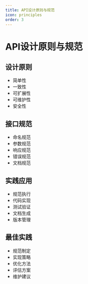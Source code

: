 ```yaml
---
title: API设计原则与规范
icon: principles
order: 3
---
```


# API设计原则与规范

## 设计原则
- 简单性
- 一致性
- 可扩展性
- 可维护性
- 安全性

## 接口规范
- 命名规范
- 参数规范
- 响应规范
- 错误规范
- 文档规范

## 实践应用
- 规范执行
- 代码实现
- 测试验证
- 文档生成
- 版本管理

## 最佳实践
- 规范制定
- 实现策略
- 优化方法
- 评估方案
- 维护建议

